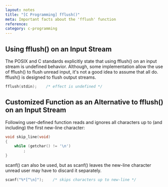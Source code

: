```yaml
---
layout: notes
title: "[C Programming] fflush()"
meta: Important facts about the 'fflush' function
reference: 
category: c-programming
---
```


## Using fflush() on an Input Stream 

The POSIX and C standards explicitly state that using fflush() on an input
stream is undefined behavior. Although, some implementation allow the use of
fflush() to flush unread input, it's not a good idea to assume that all do. 
fflush() is designed to flush output streams.

```c
fflush(stdin);    /* effect is undefined */
```


## Customized Function as an Alternative to fflush() on an Input Stream

Following user-defined function reads and ignores all characters up to (and
including) the first new-line character:

```c
void skip_line(void)
{
    while (getchar() != '\n')
        ;    
}
```

scanf() can also be used, but as scanf() leaves the new-line character unread
user may have to discard it separately.

```c
scanf("%*[^\n]");    /* skips characters up to new-line */
```

